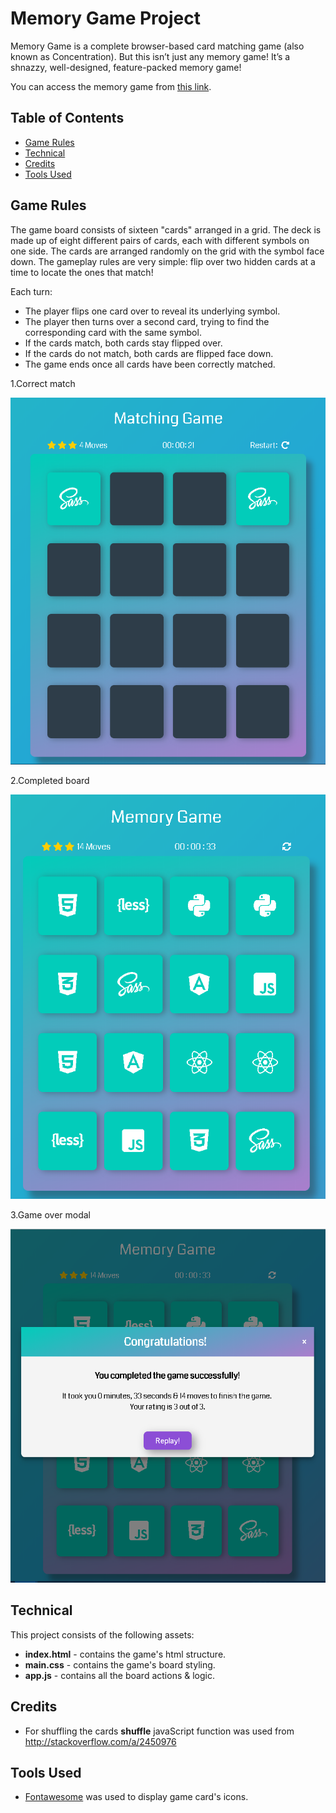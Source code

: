 # Memory Game Project

Memory Game is a complete browser-based card matching game (also known as Concentration). But this isn’t just any memory game! It’s a shnazzy, well-designed, feature-packed memory game!

You can access the memory game from [this link](https://htmlpreview.github.io/?https://github.com/ogasimli/udacity-Memory-Game/blob/master/index.html).

## Table of Contents

* [Game Rules](#game-rules)
* [Technical](#technical)
* [Credits](#credits)
* [Tools Used](#tools-used)

## Game Rules

The game board consists of sixteen "cards" arranged in a grid. The deck is made up of eight different pairs of cards, each with different symbols on one side. The cards are arranged randomly on the grid with the symbol face down. The gameplay rules are very simple: flip over two hidden cards at a time to locate the ones that match!

Each turn:

* The player flips one card over to reveal its underlying symbol.
* The player then turns over a second card, trying to find the corresponding card with the same symbol.
* If the cards match, both cards stay flipped over.
* If the cards do not match, both cards are flipped face down.
* The game ends once all cards have been correctly matched.

1.Correct match

![Correct match](./img/correct_move.png)

2.Completed board

![Completed Game](./img/complete.png)

3.Game over modal

![Wrong match](./img/modal.png)

## Technical

This project consists of the following assets:

* **index.html**  - contains the game's html structure.
* **main.css** - contains the game's board styling.
* **app.js** - contains all the board actions & logic.

## Credits

* For shuffling the cards **shuffle** javaScript function was used from http://stackoverflow.com/a/2450976

## Tools Used

* [Fontawesome](http://fontawesome.io/icons/) was used to display game card's icons.
